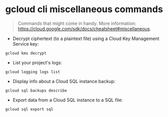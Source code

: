 # gcloud cli miscellaneous commands

> Commands that might come in handy.
> More information: <https://cloud.google.com/sdk/docs/cheatsheet#miscellaneous>.

- Decrypt ciphertext (to a plaintext file) using a Cloud Key Management Service key:

`gcloud kms decrypt`

- List your project's logs:

`gcloud logging logs list`

- Display info about a Cloud SQL instance backup:

`gcloud sql backups describe`

- Export data from a Cloud SQL instance to a SQL file:

`gcloud sql export sql`
